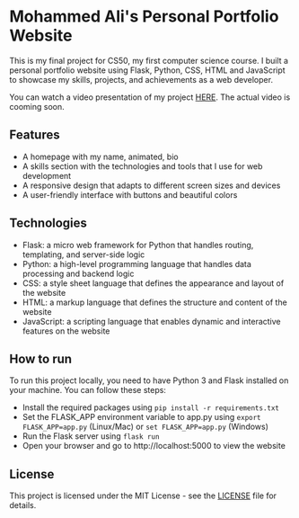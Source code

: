 # Mohammed Ali's Personal Portfolio Website

This is my final project for CS50, my first computer science course. I built a personal portfolio website using Flask, Python, CSS, HTML and JavaScript to showcase my skills, projects, and achievements as a web developer.

You can watch a video presentation of my project [HERE](https://www.youtube.com/watch?v=dQw4w9WgXcQ). The actual video is cooming soon.

## Features

- A homepage with my name, animated, bio
- A skills section with the technologies and tools that I use for web development
- A responsive design that adapts to different screen sizes and devices
- A user-friendly interface with buttons and beautiful colors

## Technologies

- Flask: a micro web framework for Python that handles routing, templating, and server-side logic
- Python: a high-level programming language that handles data processing and backend logic
- CSS: a style sheet language that defines the appearance and layout of the website
- HTML: a markup language that defines the structure and content of the website
- JavaScript: a scripting language that enables dynamic and interactive features on the website

## How to run

To run this project locally, you need to have Python 3 and Flask installed on your machine. You can follow these steps:

- Install the required packages using `pip install -r requirements.txt`
- Set the FLASK_APP environment variable to app.py using `export FLASK_APP=app.py` (Linux/Mac) or `set FLASK_APP=app.py` (Windows)
- Run the Flask server using `flask run`
- Open your browser and go to http://localhost:5000 to view the website

## License

This project is licensed under the MIT License - see the [LICENSE](LICENSE) file for details.